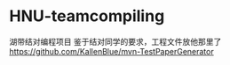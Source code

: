 # HNU-teamcompiling
湖带结对编程项目
鉴于结对同学的要求，工程文件放他那里了
https://github.com/KallenBlue/mvn-TestPaperGenerator
